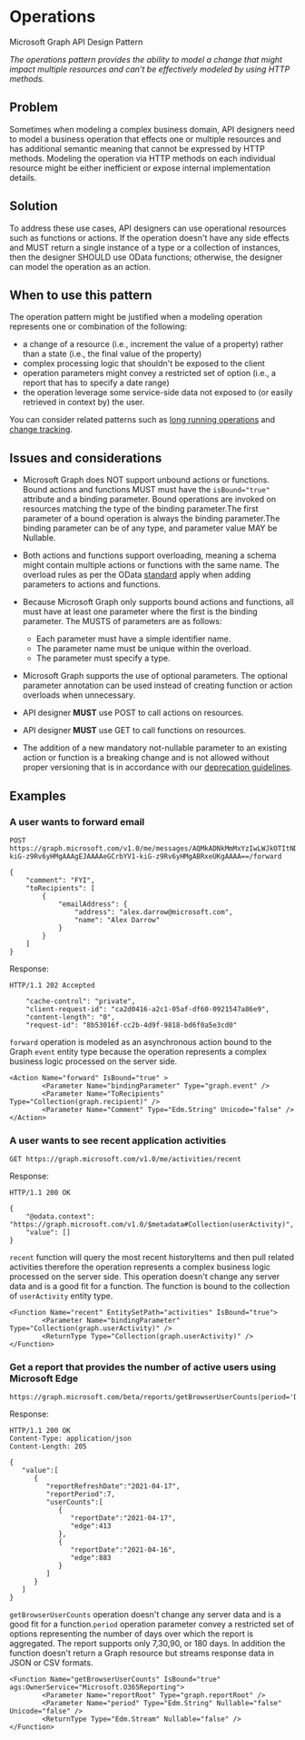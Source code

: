 # Operations

Microsoft Graph API Design Pattern

*The operations pattern provides the ability to model a change that might impact multiple resources and can't be effectively modeled by using HTTP methods.*

## Problem

Sometimes when modeling a complex business domain, API designers need to model a business operation that effects one or multiple resources and has additional semantic meaning that cannot be expressed by HTTP methods. Modeling the operation via HTTP methods on each individual resource might be either inefficient or expose internal implementation details.

## Solution

To address these use cases, API designers can use operational resources such as functions or actions. If the operation doesn't have any side effects and MUST return a single instance of a type or a collection of instances, then the designer SHOULD use OData functions; otherwise, the designer can model the operation as an action.

## When to use this pattern

The operation pattern might be justified when a modeling operation represents one or combination of the following:

- a change of a resource (i.e., increment the value of a property) rather than a state (i.e., the final value of the property)
- complex processing logic that shouldn't be exposed to the client
- operation parameters might convey a restricted set of option (i.e., a report that has to specify a date range)
- the operation leverage some service-side data not exposed to (or easily retrieved in context by) the user.

You can consider related patterns such as [long running operations](./long-running-operations.md) and [change tracking](./change-tracking.md).

## Issues and considerations

- Microsoft Graph does NOT support unbound actions or functions. Bound actions and functions MUST must have the `isBound="true"` attribute and a binding parameter. Bound operations are invoked on resources matching the type of the binding parameter.The first parameter of a bound operation is always the binding parameter.The binding parameter can be of any type, and parameter value MAY be Nullable.

- Both actions and functions support overloading, meaning a schema might contain multiple actions or functions with the same name. The overload rules as per the OData [standard](http://docs.oasis-open.org/odata/odata-csdl-xml/v4.01/odata-csdl-xml-v4.01.html#sec_FunctionOverloads) apply when adding parameters to actions and functions.
  
- Because Microsoft Graph only supports bound actions and functions, all must have at least one parameter where the first is the binding parameter. The MUSTS of parameters are as follows:

  - Each parameter must have a simple identifier name.
  - The parameter name must be unique within the overload.
  - The parameter must specify a type.

- Microsoft Graph supports the use of optional parameters. The optional parameter annotation can be used instead of creating function or action overloads when unnecessary.

- API designer **MUST** use POST to call actions on resources.
- API designer **MUST** use GET to call functions on resources.

- The addition of a new mandatory not-nullable parameter to an existing action or function is a breaking change and is not allowed without proper versioning that is in accordance with our [deprecation guidelines](https://github.com/microsoft/api-guidelines/blob/vNext/graph/deprecation.md).

## Examples

### A user wants to forward email

```
POST https://graph.microsoft.com/v1.0/me/messages/AQMkADNkMmMxYzIwLWJkOTItNDczZC1hNmYyLWUwZjk2ZTljMDQyNQBGAAAD1dY5iRo4x0_pEqop6hOrQAcAeGCrbYV1-kiG-z9Rv6yHMgAAAgEJAAAAeGCrbYV1-kiG-z9Rv6yHMgABRxeUKgAAAA==/forward

{
    "comment": "FYI",
    "toRecipients": [
        {
            "emailAddress": {
                "address": "alex.darrow@microsoft.com",
                "name": "Alex Darrow"
            }
        }
    ]
}
```
Response:
```
HTTP/1.1 202 Accepted

    "cache-control": "private",
    "client-request-id": "ca2d0416-a2c1-05af-df60-0921547a86e9",
    "content-length": "0",
    "request-id": "8b53016f-cc2b-4d9f-9818-bd6f0a5e3cd0"
```

`forward` operation is modeled as an asynchronous action bound to the Graph `event` entity type because the operation represents a complex business logic processed on the server side. 
```
<Action Name="forward" IsBound="true" >
        <Parameter Name="bindingParameter" Type="graph.event" />
        <Parameter Name="ToRecipients" Type="Collection(graph.recipient)" />
        <Parameter Name="Comment" Type="Edm.String" Unicode="false" />
</Action>
```

### A user wants to see recent application activities

```
GET https://graph.microsoft.com/v1.0/me/activities/recent
```

Response:

```
HTTP/1.1 200 OK

{
    "@odata.context": "https://graph.microsoft.com/v1.0/$metadata#Collection(userActivity)",
    "value": []
}
```
`recent` function will query the most recent historyItems and then pull related activities therefore the operation represents a complex business logic processed on the server side. This operation  doesn't change any server data and is a good fit for a function. The function is bound to the collection of `userActivity` entity type.

```
<Function Name="recent" EntitySetPath="activities" IsBound="true">
        <Parameter Name="bindingParameter" Type="Collection(graph.userActivity)" />
        <ReturnType Type="Collection(graph.userActivity)" />
</Function>
```
### Get a report that provides the number of active users using Microsoft Edge

```
https://graph.microsoft.com/beta/reports/getBrowserUserCounts(period='D7')
```

Response:

```
HTTP/1.1 200 OK
Content-Type: application/json
Content-Length: 205

{
   "value":[
      {
         "reportRefreshDate":"2021-04-17",
         "reportPeriod":7,
         "userCounts":[
            {
               "reportDate":"2021-04-17",
               "edge":413
            },
            {
               "reportDate":"2021-04-16",
               "edge":883
            }
         ]
      }
   ]
}
```

`getBrowserUserCounts` operation  doesn't change any server data and is a good fit for a function.`period` operation parameter convey a restricted set of options representing the number of days over which the report is aggregated. The report supports only 7,30,90, or 180 days. In addition the function doesn't return a Graph resource but streams response data in JSON or CSV formats.

```
<Function Name="getBrowserUserCounts" IsBound="true" ags:OwnerService="Microsoft.O365Reporting">
        <Parameter Name="reportRoot" Type="graph.reportRoot" />
        <Parameter Name="period" Type="Edm.String" Nullable="false" Unicode="false" />
        <ReturnType Type="Edm.Stream" Nullable="false" />
</Function>
```